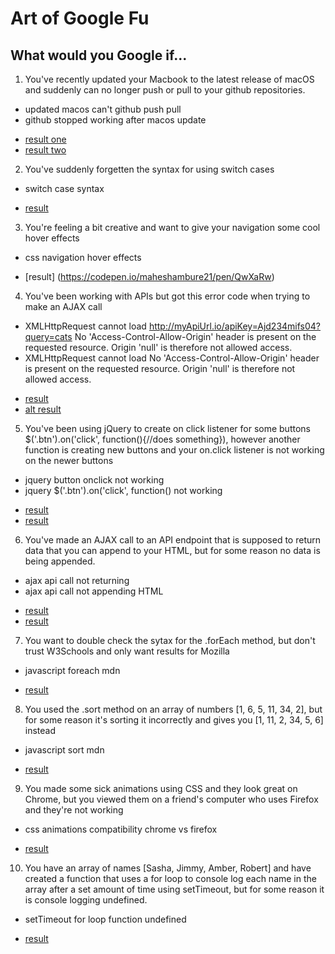 # Art of Google Fu

## What would you Google if...

1. You've recently updated your Macbook to the latest release of macOS and suddenly can no longer push or pull to your github repositories. 
* updated macos can't github push pull
* github stopped working after macos update
- [result one](https://stackoverflow.com/questions/52522565/git-is-not-working-after-macos-mojave-update-xcrun-error-invalid-active-devel)
- [result two](https://github.com/rstudio/rstudio/issues/3550)

2. You've suddenly forgetten the syntax for using switch cases
* switch case syntax 
- [result](https://developer.mozilla.org/en-US/docs/Web/JavaScript/Reference/Statements/switch)

3. You're feeling a bit creative and want to give your navigation some cool hover effects
* css navigation hover effects
- [result] (https://codepen.io/maheshambure21/pen/QwXaRw)

4. You've been working with APIs but got this error code when trying to make an AJAX call
* XMLHttpRequest cannot load http://myApiUrl.io/apiKey=Ajd234mifs04?query=cats No 'Access-Control-Allow-Origin' header is present on the requested resource. Origin 'null' is therefore not allowed access.
* XMLHttpRequest cannot load  No 'Access-Control-Allow-Origin' header is present on the requested resource. Origin 'null' is therefore not allowed access.
- [result](https://github.com/okta/okta-oidc-js/issues/354)
- [alt result](https://stackoverflow.com/questions/20035101/why-does-my-javascript-get-a-no-access-control-allow-origin-header-is-present)

5. You've been using jQuery to create on click listener for some buttons $('.btn').on('click', function(){//does something}), however another function is creating new buttons and your on.click listener is not working on the newer buttons
* jquery button onclick not working
* jquery $('.btn').on('click', function() not working
- [result](https://stackoverflow.com/questions/18189948/jquery-button-click-function-is-not-working)
- [result](https://stackoverflow.com/questions/18602331/why-is-this-jquery-click-function-not-working)

6. You've made an AJAX call to an API endpoint that is supposed to return data that you can append to your HTML, but for some reason no data is being appended.
* ajax api call not returning
* ajax api call not appending HTML
- [result](https://stackoverflow.com/questions/25312281/jquery-ajax-call-not-returning-anything)
- [result](https://stackoverflow.com/questions/36769972/ajax-post-not-appending-data-to-url)

7. You want to double check the sytax for the .forEach method, but don't trust W3Schools and only want results for Mozilla
* javascript foreach mdn
- [result](https://developer.mozilla.org/en-US/docs/Web/JavaScript/Reference/Global_Objects/Array/forEach)

8. You used the .sort method on an array of numbers [1, 6, 5, 11, 34, 2], but for some reason it's sorting it incorrectly and gives you [1, 11, 2, 34, 5, 6] instead
* javascript sort mdn
- [result](https://developer.mozilla.org/en-US/docs/Web/JavaScript/Reference/Global_Objects/Array/sort)

9. You made some sick animations using CSS and they look great on Chrome, but you viewed them on a friend's computer who uses Firefox and they're not working
* css animations compatibility chrome vs firefox
- [result](https://caniuse.com/#feat=css-animation)

10. You have an array of names [Sasha, Jimmy, Amber, Robert] and have created a function that uses a for loop to console log each name in the array after a set amount of time using setTimeout, but for some reason it is console logging undefined.
* setTimeout for loop function undefined
- [result](https://wsvincent.com/javascript-closure-settimeout-for-loop/)